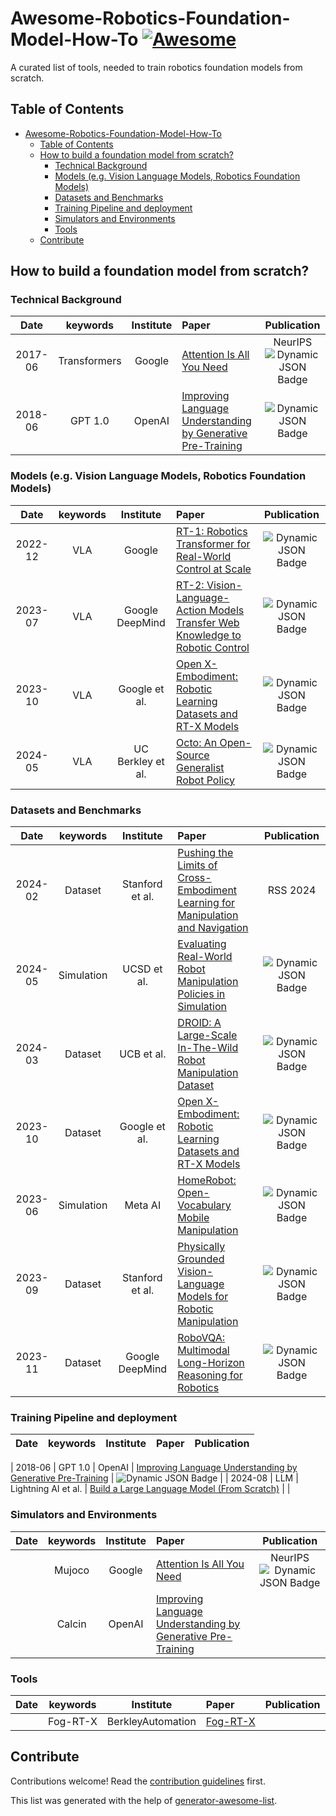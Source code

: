 # Awesome-Robotics-Foundation-Model-How-To [![Awesome](https://awesome.re/badge.svg)](https://awesome.re)

A curated list of tools, needed to train robotics foundation models from scratch.

## Table of Contents

- [Awesome-Robotics-Foundation-Model-How-To ](#awesome-robotics-foundation-model-how-to-)
  - [Table of Contents](#table-of-contents)
  - [How to build a foundation model from scratch?](#how-to-build-a-foundation-model-from-scratch)
    - [Technical Background](#technical-background)
    - [Models (e.g. Vision Language Models, Robotics Foundation Models)](#models-eg-vision-language-models-robotics-foundation-models)
    - [Datasets and Benchmarks](#datasets-and-benchmarks)
    - [Training Pipeline and deployment](#training-pipeline-and-deployment)
    - [Simulators and Environments](#simulators-and-environments)
    - [Tools](#tools)
  - [Contribute](#contribute)

## How to build a foundation model from scratch?

### Technical Background

|  Date  |       keywords       |    Institute    | Paper | Publication |
| :-----: | :------------------: | :--------------: | :---------------------------------------------------------------------------------------------------------------------------------------------------------------------------------- | :---------: |
| 2017-06 |     Transformers     |      Google      | [Attention Is All You Need](https://arxiv.org/pdf/1706.03762.pdf)                                                                                                                      |   NeurIPS<br>  ![Dynamic JSON Badge](https://img.shields.io/badge/dynamic/json?url=https%3A%2F%2Fapi.semanticscholar.org%2Fgraph%2Fv1%2Fpaper%2F204e3073870fae3d05bcbc2f6a8e263d9b72e776%3Ffields%3DcitationCount&query=%24.citationCount&label=citation) |
| 2018-06 |       GPT 1.0       |      OpenAI      | [Improving Language Understanding by Generative Pre-Training](https://www.cs.ubc.ca/~amuham01/LING530/papers/radford2018improving.pdf)                                                 |  ![Dynamic JSON Badge](https://img.shields.io/badge/dynamic/json?url=https%3A%2F%2Fapi.semanticscholar.org%2Fgraph%2Fv1%2Fpaper%2Fcd18800a0fe0b668a1cc19f2ec95b5003d0a5035%3Ffields%3DcitationCount&query=%24.citationCount&label=citation)          |

### Models (e.g. Vision Language Models, Robotics Foundation Models)

|  Date  |       keywords       |    Institute    | Paper                                                                                                                                                                               | Publication |
| :-----: | :------------------: | :--------------: | :---------------------------------------------------------------------------------------------------------------------------------------------------------------------------------- | :---------: |
| 2022-12 |     VLA     |      Google      | [RT-1: Robotics Transformer for Real-World Control at Scale](https://arxiv.org/abs/2212.06817)                                                                                                                      |   ![Dynamic JSON Badge](https://img.shields.io/badge/dynamic/json?url=https%3A%2F%2Fapi.semanticscholar.org%2Fgraph%2Fv1%2Fpaper%2Ffd1cf28a2b8caf2fe29af5e7fa9191cecfedf84d%3Ffields%3DcitationCount&query=%24.citationCount&label=citation) |
| 2023-07 |     VLA     |      Google DeepMind      | [RT-2: Vision-Language-Action Models Transfer Web Knowledge to Robotic Control](https://arxiv.org/abs/2307.15818)                                                                                                                      |   ![Dynamic JSON Badge](https://img.shields.io/badge/dynamic/json?url=https%3A%2F%2Fapi.semanticscholar.org%2Fgraph%2Fv1%2Fpaper%2F38939304bb760473141c2aca0305e44fbe04e6e8%3Ffields%3DcitationCount&query=%24.citationCount&label=citation) |
| 2023-10 |     VLA     |      Google et al.      | [Open X-Embodiment: Robotic Learning Datasets and RT-X Models](https://arxiv.org/abs/2310.08864)                                                                                                                      |   ![Dynamic JSON Badge](https://img.shields.io/badge/dynamic/json?url=https%3A%2F%2Fapi.semanticscholar.org%2Fgraph%2Fv1%2Fpaper%2Fef7d31137ef06c5be8c2824ecc5af6ce3358cc8f%3Ffields%3DcitationCount&query=%24.citationCount&label=Citations) |
| 2024-05 |     VLA     |      UC Berkley et al.      | [Octo: An Open-Source Generalist Robot Policy](https://arxiv.org/abs/2310.08864)                                                                                                                      |   ![Dynamic JSON Badge](https://img.shields.io/badge/dynamic/json?url=https%3A%2F%2Fapi.semanticscholar.org%2Fgraph%2Fv1%2Fpaper%2F1d2753d74025e7a71594506623be81f18b073adb%3Ffields%3DcitationCount&query=%24.citationCount&label=Citations) |


### Datasets and Benchmarks

|  Date  |       keywords       |    Institute    | Paper                                                                                                                                                                               | Publication |
| :-----: | :------------------: | :--------------: | :---------------------------------------------------------------------------------------------------------------------------------------------------------------------------------- | :---------: |
| 2024-02 |  Dataset | Stanford et al. | [Pushing the Limits of Cross-Embodiment Learning for Manipulation and Navigation](https://arxiv.org/abs/2402.19432) | RSS 2024 |
| 2024-05 |     Simulation     |      UCSD et al.      | [Evaluating Real-World Robot Manipulation Policies in Simulation](https://arxiv.org/pdf/2405.05941)                                                                                                                      |   ![Dynamic JSON Badge](https://img.shields.io/badge/dynamic/json?url=https%3A%2F%2Fapi.semanticscholar.org%2Fgraph%2Fv1%2Fpaper%2F202cc3fcea588cee37ffabcb0b5e145567109a66%3Ffields%3DcitationCount&query=%24.citationCount&label=Citations) |
| 2024-03 |     Dataset     |      UCB et al.      | [DROID: A Large-Scale In-The-Wild Robot Manipulation Dataset](https://arxiv.org/abs/2403.12945)                                                                                                                      |   ![Dynamic JSON Badge](https://img.shields.io/badge/dynamic/json?url=https%3A%2F%2Fapi.semanticscholar.org%2Fgraph%2Fv1%2Fpaper%2Fee5070fe52fd17da9a89d3f342fb07cc9ae51afe%3Ffields%3DcitationCount&query=%24.citationCount&label=Citations) |
| 2023-10 |     Dataset     |     Google et al.      | [Open X-Embodiment: Robotic Learning Datasets and RT-X Models](https://arxiv.org/abs/2310.08864)                                                                                                                      |   ![Dynamic JSON Badge](https://img.shields.io/badge/dynamic/json?url=https%3A%2F%2Fapi.semanticscholar.org%2Fgraph%2Fv1%2Fpaper%2Fef7d31137ef06c5be8c2824ecc5af6ce3358cc8f%3Ffields%3DcitationCount&query=%24.citationCount&label=Citations) |
| 2023-06 |     Simulation     |   Meta AI      | [HomeRobot: Open-Vocabulary Mobile Manipulation](https://arxiv.org/abs/2306.11565)                                                                                                                      |   ![Dynamic JSON Badge](https://img.shields.io/badge/dynamic/json?url=https%3A%2F%2Fapi.semanticscholar.org%2Fgraph%2Fv1%2Fpaper%2F3b0c02955e88f5862e61b560c7f70ba8cf235b1d%3Ffields%3DcitationCount&query=%24.citationCount&label=Citations) |
| 2023-09 |     Dataset     |   Stanford et al.     | [Physically Grounded Vision-Language Models for Robotic Manipulation](https://arxiv.org/abs/2309.02561)                                                                                                                      |   ![Dynamic JSON Badge](https://img.shields.io/badge/dynamic/json?url=https%3A%2F%2Fapi.semanticscholar.org%2Fgraph%2Fv1%2Fpaper%2F316f980cfd2e217234386166a46eb080bf027cdd%3Ffields%3DcitationCount&query=%24.citationCount&label=Citations) |
| 2023-11 |     Dataset     |   Google DeepMind     | [RoboVQA: Multimodal Long-Horizon Reasoning for Robotics](https://arxiv.org/abs/2311.00899)                                                                                                                      |   ![Dynamic JSON Badge](https://img.shields.io/badge/dynamic/json?url=https%3A%2F%2Fapi.semanticscholar.org%2Fgraph%2Fv1%2Fpaper%2F0b47356f17aea1de66e39e5f182a105c96af8dd3%3Ffields%3DcitationCount&query=%24.citationCount&label=Citations) |

### Training Pipeline and deployment

|  Date  |       keywords       |    Institute    | Paper                                                                                                                                                                               | Publication |
| :-----: | :------------------: | :--------------: | :---------------------------------------------------------------------------------------------------------------------------------------------------------------------------------- | :---------: |

| 2018-06 |       GPT 1.0       |      OpenAI      | [Improving Language Understanding by Generative Pre-Training](https://www.cs.ubc.ca/~amuham01/LING530/papers/radford2018improving.pdf)                                                 |  ![Dynamic JSON Badge](https://img.shields.io/badge/dynamic/json?url=https%3A%2F%2Fapi.semanticscholar.org%2Fgraph%2Fv1%2Fpaper%2Fcd18800a0fe0b668a1cc19f2ec95b5003d0a5035%3Ffields%3DcitationCount&query=%24.citationCount&label=citation)          |
| 2024-08 |       LLM       |      Lightning AI et al.      | [Build a Large Language Model (From Scratch)](https://www.manning.com/books/build-a-large-language-model-from-scratch)                                                 |           |

### Simulators and Environments

|  Date  |       keywords       |    Institute    | Paper                                                                                                                                                                               | Publication |
| :-----: | :------------------: | :--------------: | :---------------------------------------------------------------------------------------------------------------------------------------------------------------------------------- | :---------: |
|  |     Mujoco     |      Google      | [Attention Is All You Need](https://arxiv.org/pdf/1706.03762.pdf)                                                                                                                      |   NeurIPS<br>  ![Dynamic JSON Badge](https://img.shields.io/badge/dynamic/json?url=https%3A%2F%2Fapi.semanticscholar.org%2Fgraph%2Fv1%2Fpaper%2F204e3073870fae3d05bcbc2f6a8e263d9b72e776%3Ffields%3DcitationCount&query=%24.citationCount&label=citation) |
| |       Calcin       |      OpenAI      | [Improving Language Understanding by Generative Pre-Training](https://www.cs.ubc.ca/~amuham01/LING530/papers/radford2018improving.pdf)                                                 |   |

### Tools

|  Date  |       keywords       |    Institute    | Paper                                                                                                                                                                               | Publication |
| :-----: | :------------------: | :--------------: | :---------------------------------------------------------------------------------------------------------------------------------------------------------------------------------- | :---------: |
|  |     Fog-RT-X     |      BerkleyAutomation      | [Fog-RT-X](https://github.com/BerkeleyAutomation/fog_x/)                                                                                                                      |    |

## Contribute

Contributions welcome! Read the [contribution guidelines](contributing.md) first.

This list was generated with the help of [generator-awesome-list](https://github.com/dar5hak/generator-awesome-list).
